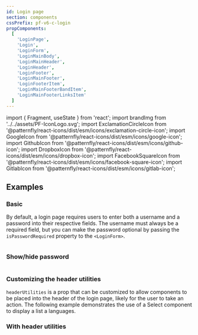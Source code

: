 ```yaml
---
id: Login page
section: components
cssPrefix: pf-v6-c-login
propComponents:
  [
    'LoginPage',
    'Login',
    'LoginForm',
    'LoginMainBody',
    'LoginMainHeader',
    'LoginHeader',
    'LoginFooter',
    'LoginMainFooter',
    'LoginFooterItem',
    'LoginMainFooterBandItem',
    'LoginMainFooterLinksItem'
  ]
---
```


import { Fragment, useState } from 'react';
import brandImg from '../../assets/PF-IconLogo.svg';
import ExclamationCircleIcon from '@patternfly/react-icons/dist/esm/icons/exclamation-circle-icon';
import GoogleIcon from '@patternfly/react-icons/dist/esm/icons/google-icon';
import GithubIcon from '@patternfly/react-icons/dist/esm/icons/github-icon';
import DropboxIcon from '@patternfly/react-icons/dist/esm/icons/dropbox-icon';
import FacebookSquareIcon from '@patternfly/react-icons/dist/esm/icons/facebook-square-icon';
import GitlabIcon from '@patternfly/react-icons/dist/esm/icons/gitlab-icon';

## Examples

### Basic

By default, a login page requires users to enter both a username and a password into their respective fields. The username must always be a required field, but you can make the password optional by passing the `isPasswordRequired` property to the `<LoginForm>`.
```ts file='./LoginPageBasic.tsx' isFullscreen

```

### Show/hide password

```ts file='./LoginPageShowHidePassword.tsx' isFullscreen

```

### Customizing the header utilities

`headerUtilities` is a prop that can be customized to allow components to be placed into the header of the login page, likely for the user to take an action. The following example demonstrates the use of a Select component to display a list a languages.

### With header utilities

```ts file='./LoginPageLanguageSelect.tsx' isFullscreen

```
